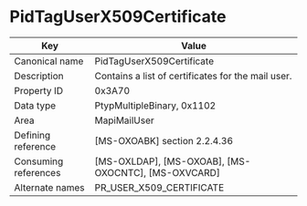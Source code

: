 # PidTagUserX509Certificate

| Key | Value |
|---|---|
| Canonical name | PidTagUserX509Certificate |
| Description | Contains a list of certificates for the mail user. |
| Property ID | 0x3A70 |
| Data type | PtypMultipleBinary, 0x1102 |
| Area | MapiMailUser |
| Defining reference | [MS-OXOABK] section 2.2.4.36 |
| Consuming references | [MS-OXLDAP], [MS-OXOAB], [MS-OXOCNTC], [MS-OXVCARD] |
| Alternate names | PR_USER_X509_CERTIFICATE |
